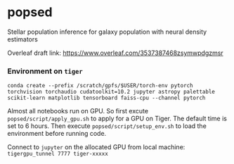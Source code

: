 # popsed
Stellar population inference for galaxy population with neural density estimators

Overleaf draft link: https://www.overleaf.com/3537387468zsymwpdgzmsr



### Environment on `tiger`

`conda create --prefix /scratch/gpfs/$USER/torch-env pytorch torchvision torchaudio cudatoolkit=10.2 jupyter astropy palettable scikit-learn matplotlib tensorboard faiss-cpu --channel pytorch`

Almost all notebooks run on GPU. So first excute `popsed/script/apply_gpu.sh` to apply for a GPU on Tiger. The default time is set to 6 hours. Then execute `popsed/script/setup_env.sh` to load the environment before running code.

Connect to `jupyter` on the allocated GPU from local machine: `tigergpu_tunnel 7777 tiger-xxxxx`


<!-- 
`conda create --name tf2-cpu tensorflow jupyter astropy palettable scikit-learn matplotlib`
`conda create --prefix /scratch/gpfs/$USER/tf2-cpu tensorflow jupyter astropy palettable scikit-learn matplotlib` -->
